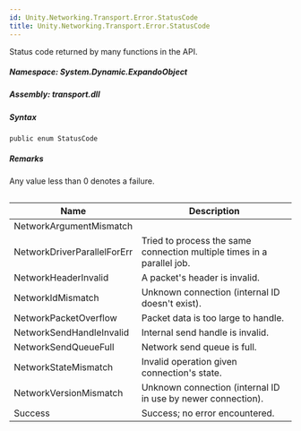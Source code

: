```yaml
---  
id: Unity.Networking.Transport.Error.StatusCode  
title: Unity.Networking.Transport.Error.StatusCode  
---
```


<div class="markdown level0 summary">

Status code returned by many functions in the API.

</div>

<div class="markdown level0 conceptual">

</div>

##### **Namespace**: System.Dynamic.ExpandoObject

##### **Assembly**: transport.dll

##### Syntax

``` lang-csharp
public enum StatusCode
```

##### **Remarks**

<div class="markdown level0 remarks">

Any value less than 0 denotes a failure.

</div>

## 

| Name                        | Description                                                            |
|-----------------------------|------------------------------------------------------------------------|
| NetworkArgumentMismatch     |                                                                        |
| NetworkDriverParallelForErr | Tried to process the same connection multiple times in a parallel job. |
| NetworkHeaderInvalid        | A packet's header is invalid.                                          |
| NetworkIdMismatch           | Unknown connection (internal ID doesn't exist).                        |
| NetworkPacketOverflow       | Packet data is too large to handle.                                    |
| NetworkSendHandleInvalid    | Internal send handle is invalid.                                       |
| NetworkSendQueueFull        | Network send queue is full.                                            |
| NetworkStateMismatch        | Invalid operation given connection's state.                            |
| NetworkVersionMismatch      | Unknown connection (internal ID in use by newer connection).           |
| Success                     | Success; no error encountered.                                         |

